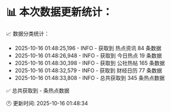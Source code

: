 📊 本次数据更新统计：
==========================

📈 数据分类统计：
- 2025-10-16 01:48:25,196 - INFO - 获取到 热点资讯 84 条数据
- 2025-10-16 01:48:26,948 - INFO - 获取到 今日热点 19 条数据
- 2025-10-16 01:48:30,398 - INFO - 获取到 公社热帖 165 条数据
- 2025-10-16 01:48:32,579 - INFO - 获取到 财经日历 77 条数据
- 2025-10-16 01:48:33,808 - INFO - 总共获取到 345 条热点数据

✅ 总共获取到 - 条热点数据

🕐 更新时间: 2025-10-16 01:48:34
